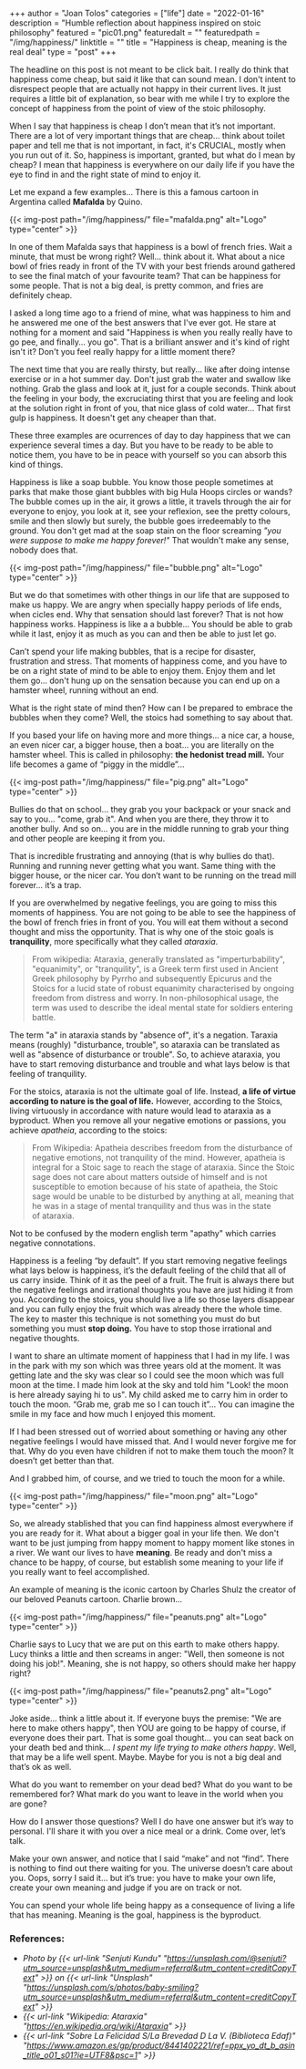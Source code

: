 +++
author = "Joan Tolos"
categories = ["life"]
date = "2022-01-16"
description = "Humble reflection about happiness inspired on stoic philosophy"
featured = "pic01.png"
featuredalt = ""
featuredpath = "/img/happiness/"
linktitle = ""
title = "Happiness is cheap, meaning is the real deal"
type = "post"
+++

The headline on this post is not meant to be click bait. I really do think that happiness come cheap, but said it like that can sound mean. I don't intent to disrespect people that are actually not happy in their current lives. It just requires a little bit of explanation, so bear with me while I try to explore the concept of happiness from the point of view of the stoic philosophy.

When I say that happiness is cheap I don’t mean that it’s not important. There are a lot of very important things that are cheap... think about toilet paper and tell me that is not important, in fact, it's CRUCIAL, mostly when you run out of it.
So, happiness is important, granted, but what do I mean by cheap? I mean that happiness is everywhere on our daily life if you have the eye to find in and the right state of mind to enjoy it.

Let me expand a few examples... There is this a famous cartoon in Argentina called **Mafalda** by Quino.

{{< img-post path="/img/happiness/" file="mafalda.png" alt="Logo" type="center" >}}

In one of them Mafalda says that happiness is a bowl of french fries. Wait a minute, that must be wrong right? Well... think about it. What about a nice bowl of fries ready in front of the TV with your best friends around gathered to see the final match of your favourite team? That can be happiness for some people. That is not a big deal, is pretty common, and fries are definitely cheap.

I asked a long time ago to a friend of mine, what was happiness to him and he answered me one of the best answers that I've ever got. He stare at nothing for a moment and said "Happiness is when you really really have to go pee, and finally... you go". That is a brilliant answer and it's kind of right isn't it? Don't you feel really happy for a little moment there?

The next time that you are really thirsty, but really... like after doing intense exercise or in a hot summer day. Don't just grab the water and swallow like nothing. Grab the glass and look at it, just for a couple seconds. Think about the feeling in your body, the excruciating thirst that you are feeling and look at the solution right in front of you, that nice glass of cold water... That first gulp is happiness. It doesn't get any cheaper than that.

These three examples are ocurrences of day to day happiness that we can experience several times a day. But you have to be ready to be able to notice them, you have to be in peace with yourself so you can absorb this kind of things.

Happiness is like a soap bubble. You know those people sometimes at parks that make those giant bubbles with big Hula Hoops circles or wands? The bubble comes up in the air, it grows a little, it travels through the air for everyone to enjoy, you look at it, see your reflexion, see the pretty colours, smile and then slowly but surely, the bubble goes irredeemably to the ground. You don't get mad at the soap stain on the floor screaming _"you were suppose to make me happy forever!"_ That wouldn't make any sense, nobody does that.

{{< img-post path="/img/happiness/" file="bubble.png" alt="Logo" type="center" >}}

But we do that sometimes with other things in our life that are supposed to make us happy. We are angry when specially happy periods of life ends, when cicles end. Why that sensation should last forever? That is not how happiness works. Happiness is like a a bubble... You should be able to grab while it last, enjoy it as much as you can and then be able to just let go.

Can’t spend your life making bubbles, that is a recipe for disaster, frustration and stress. That moments of happiness come, and you have to be on a right state of mind to be able to enjoy them. Enjoy them and let them go... don't hung up on the sensation because you can end up on a hamster wheel, running without an end.

What is the right state of mind then? How can I be prepared to embrace the bubbles when they come? Well, the stoics had something to say about that.

If you based your life on having more and more things... a nice car, a house, an even nicer car, a bigger house, then a boat… you are literally on the hamster wheel. This is called in philosophy: **the hedonist tread mill.** Your life becomes a game of “piggy in the middle”...

{{< img-post path="/img/happiness/" file="pig.png" alt="Logo" type="center" >}}

Bullies do that on school... they grab you your backpack or your snack and say to you... "come, grab it". And when you are there, they throw it to another bully. And so on... you are in the middle running to grab your thing and other people are keeping it from you.

That is incredible frustrating and annoying (that is why bullies do that). Running and running never getting what you want. Same thing with the bigger house, or the nicer car. You don’t want to be running on the tread mill forever... it’s a trap.

If you are overwhelmed by negative feelings, you are going to miss this moments of happiness. You are not going to be able to see the happiness of the bowl of french fries in front of you. You will eat them without a second thought and miss the opportunity. That is why one of the stoic goals is **tranquility**, more specifically what they called _ataraxia_.

> From wikipedia: Ataraxia, generally translated as "imperturbability", "equanimity", or "tranquility", is a Greek term first used in Ancient Greek philosophy by Pyrrho and subsequently Epicurus and the Stoics for a lucid state of robust equanimity characterised by ongoing freedom from distress and worry. In non-philosophical usage, the term was used to describe the ideal mental state for soldiers entering battle.

The term "a" in ataraxia stands by "absence of", it's a negation. Taraxia means (roughly) "disturbance, trouble", so ataraxia can be translated as well as "absence of disturbance or trouble". So, to achieve ataraxia, you have to start removing disturbance and trouble and what lays below is that feeling of tranquility.

For the stoics, ataraxia is not the ultimate goal of life. Instead, **a life of virtue according to nature is the goal of life.** However, according to the Stoics, living virtuously in accordance with nature would lead to ataraxia as a byproduct. When you remove all your negative emotions or passions, you achieve _apatheia_, according to the stoics:

> From Wikipedia: Apatheia describes freedom from the disturbance of negative emotions, not tranquility of the mind. However, apatheia is integral for a Stoic sage to reach the stage of ataraxia. Since the Stoic sage does not care about matters outside of himself and is not susceptible to emotion because of his state of apatheia, the Stoic sage would be unable to be disturbed by anything at all, meaning that he was in a stage of mental tranquility and thus was in the state of ataraxia.

Not to be confused by the modern english term "apathy" which carries negative connotations.

Happiness is a feeling “by default”. If you start removing negative feelings what lays below is happiness, it’s the default feeling of the child that all of us carry inside. Think of it as the peel of a fruit. The fruit is always there but the negative feelings and irrational thoughts you have are just hiding it from you. According to the stoics, you should live a life so those layers disappear and you can fully enjoy the fruit which was already there the whole time. The key to master this technique is not something you must do but something you must **stop doing.** You have to stop those irrational and negative thoughts.

I want to share an ultimate moment of happiness that I had in my life. I was in the park with my son which was three years old at the moment. It was getting late and the sky was clear so I could see the moon which was full moon at the time. I made him look at the sky and told him "Look! the moon is here already saying hi to us". My child asked me to carry him in order to touch the moon. “Grab me, grab me so I can touch it”... You can imagine the smile in my face and how much I enjoyed this moment.

If I had been stressed out of worried about something or having any other negative feelings I would have missed that. And I would never forgive me for that. Why do you even have children if not to make them touch the moon? It doesn’t get better than that.

And I grabbed him, of course, and we tried to touch the moon for a while.

{{< img-post path="/img/happiness/" file="moon.png" alt="Logo" type="center" >}}

So, we already stablished that you can find happiness almost everywhere if you are ready for it. What about a bigger goal in your life then. We don't want to be just jumping from happy moment to happy moment like stones in a river. We want our lives to have **meaning**. Be ready and don't miss a chance to be happy, of course, but establish some meaning to your life if you really want to feel accomplished.

An example of meaning is the iconic cartoon by Charles Shulz the creator of our beloved Peanuts cartoon. Charlie brown...

{{< img-post path="/img/happiness/" file="peanuts.png" alt="Logo" type="center" >}}

Charlie says to Lucy that we are put on this earth to make others happy. Lucy thinks a little and then screams in anger: "Well, then someone is not doing his job!". Meaning, she is not happy, so others should make her happy right?

{{< img-post path="/img/happiness/" file="peanuts2.png" alt="Logo" type="center" >}}

Joke aside... think a little about it. If everyone buys the premise: "We are here to make others happy", then YOU are going to be happy of course, if everyone does their part. That is some goal thought... you can seat back on your death bed and think... _I spent my life trying to make others happy_. Well, that may be a life well spent. Maybe. Maybe for you is not a big deal and that’s ok as well.

What do you want to remember on your dead bed? What do you want to be remembered for? What mark do you want to leave in the world when you are gone?

How do I answer those questions? Well I do have one answer but it’s way to personal. I'll share it with you over a nice meal or a drink. Come over, let’s talk.

Make your own answer, and notice that I said “make” and not “find”. There is nothing to find out there waiting for you. The universe doesn’t care about you. Oops, sorry I said it... but it’s true: you have to make your own life, create your own meaning and judge if you are on track or not.

You can spend your whole life being happy as a consequence of living a life that has meaning. Meaning is the goal, happiness is the byproduct.

### References:

* _Photo by {{< url-link "Senjuti Kundu" "https://unsplash.com/@senjuti?utm_source=unsplash&utm_medium=referral&utm_content=creditCopyText" >}} on {{< url-link "Unsplash" "https://unsplash.com/s/photos/baby-smiling?utm_source=unsplash&utm_medium=referral&utm_content=creditCopyText" >}}_
* _{{< url-link "Wikipedia: Ataraxia" "https://en.wikipedia.org/wiki/Ataraxia" >}}_
* _{{< url-link "Sobre La Felicidad S/La Brevedad D La V. (Biblioteca Edaf)" "https://www.amazon.es/gp/product/8441402221/ref=ppx_yo_dt_b_asin_title_o01_s01?ie=UTF8&psc=1" >}}_
